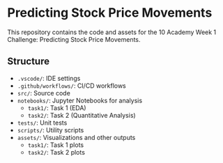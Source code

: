 # Predicting Stock Price Movements
This repository contains the code and assets for the 10 Academy Week 1 Challenge: Predicting Stock Price Movements.

## Structure
- `.vscode/`: IDE settings
- `.github/workflows/`: CI/CD workflows
- `src/`: Source code
- `notebooks/`: Jupyter Notebooks for analysis
  - `task1/`: Task 1 (EDA)
  - `task2/`: Task 2 (Quantitative Analysis)
- `tests/`: Unit tests
- `scripts/`: Utility scripts
- `assets/`: Visualizations and other outputs
  - `task1/`: Task 1 plots
  - `task2/`: Task 2 plots
